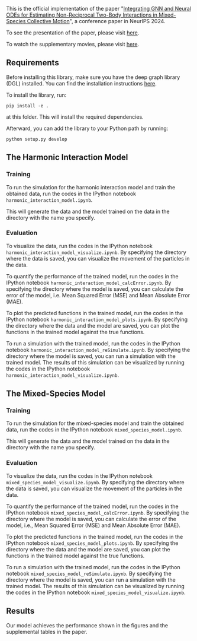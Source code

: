 
This is the official implementation of the paper "[Integrating GNN and Neural ODEs for Estimating Non-Reciprocal Two-Body Interactions in Mixed-Species Collective Motion](https://openreview.net/forum?id=qwl3EiDi9r)", a conference paper in NeurIPS 2024.

To see the presentation of the paper, please visit [here](https://neurips.cc/virtual/2024/poster/93465).

To watch the supplementary movies, please visit [here](https://masahitouwamichi.github.io/collectiveMotionNN/collectiveMotionNN/movies).

## Requirements

Before installing this library, make sure you have the deep graph library (DGL) installed. You can find the installation instructions [here](https://www.dgl.ai/pages/start.html).

To install the library, run:

```pip install -e . ```

at this folder. This will install the required dependencies.

Afterward, you can add the library to your Python path by running:

```python setup.py develop```


## The Harmonic Interaction Model


### Training

To run the simulation for the harmonic interaction model and train the obtained data, run the codes in the IPython notebook `harmonic_interaction_model.ipynb`.

This will generate the data and the model trained on the data in the directory with the name you specify.

### Evaluation

To visualize the data, run the codes in the IPython notebook `harmonic_interaction_model_visualize.ipynb`.
By specifying the directory where the data is saved, you can visualize the movement of the particles in the data.

To quantify the performance of the trained model, run the codes in the IPython notebook `harmonic_interaction_model_calcError.ipynb`.
By specifying the directory where the model is saved, you can calculate the error of the model, i.e. Mean Squared Error (MSE) and Mean Absolute Error (MAE).

To plot the predicted functions in the trained model, run the codes in the IPython notebook `harmonic_interaction_model_plots.ipynb`.
By specifying the directory where the data and the model are saved, you can plot the functions in the trained model against the true functions.

To run a simulation with the trained model, run the codes in the IPython notebook `harmonic_interaction_model_reSimulate.ipynb`.
By specifying the directory where the model is saved, you can run a simulation with the trained model.
The results of this simulation can be visualized by running the codes in the IPython notebook `harmonic_interaction_model_visualize.ipynb`.

## The Mixed-Species Model

### Training

To run the simulation for the mixed-species model and train the obtained data, run the codes in the IPython notebook `mixed_species_model.ipynb`.

This will generate the data and the model trained on the data in the directory with the name you specify.

### Evaluation

To visualize the data, run the codes in the IPython notebook `mixed_species_model_visualize.ipynb`.
By specifying the directory where the data is saved, you can visualize the movement of the particles in the data.

To quantify the performance of the trained model, run the codes in the IPython notebook `mixed_species_model_calcError.ipynb`.
By specifying the directory where the model is saved, you can calculate the error of the model, i.e., Mean Squared Error (MSE) and Mean Absolute Error (MAE).

To plot the predicted functions in the trained model, run the codes in the IPython notebook `mixed_species_model_plots.ipynb`.
By specifying the directory where the data and the model are saved, you can plot the functions in the trained model against the true functions.

To run a simulation with the trained model, run the codes in the IPython notebook `mixed_species_model_reSimulate.ipynb`.
By specifying the directory where the model is saved, you can run a simulation with the trained model.
The results of this simulation can be visualized by running the codes in the IPython notebook `mixed_species_model_visualize.ipynb`.

## Results

Our model achieves the performance shown in the figures and the supplemental tables in the paper.
